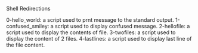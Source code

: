 Shell Redirections

0-hello_world: a script used to prnt message to the standard output.
1-confused_smiley: a script used to display confused message.
2-hellofile: a script used to display the contents of file.
3-twofiles: a script used to display the content of 2 files.
4-lastlines: a script used to display last line of the file content.

